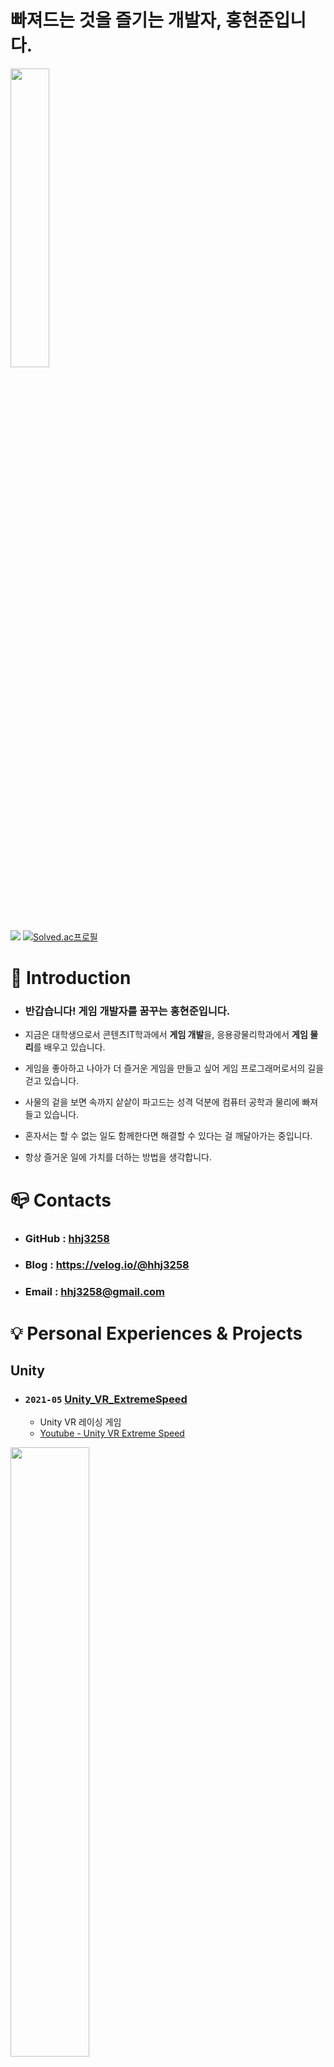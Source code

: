 # **빠져드는 것을 즐기는 개발자, 홍현준입니다.**

<img src="https://user-images.githubusercontent.com/70702088/135261821-c0fac6cc-a34b-4ece-a27a-20480fac0190.png" width="35%" height="35%"></img>

<img src="https://user-images.githubusercontent.com/70702088/137305252-fd68b99c-0eea-4adc-98df-0c8cb8056100.png"></img>
[![Solved.ac프로필](http://mazassumnida.wtf/api/v2/generate_badge?boj=hhj3258)](https://solved.ac/hhj3258)


# :raised_hands: Introduction
- ### **반갑습니다! 게임 개발자를 꿈꾸는 홍현준입니다.**
- 지금은 대학생으로서 콘텐츠IT학과에서 **게임 개발**을, 응용광물리학과에서 **게임 물리**를 배우고 있습니다.

- 게임을 좋아하고 나아가 더 즐거운 게임을 만들고 싶어 게임 프로그래머로서의 길을 걷고 있습니다.

- 사물의 겉을 보면 속까지 샅샅이 파고드는 성격 덕분에 컴퓨터 공학과 물리에 빠져들고 있습니다.

- 혼자서는 할 수 없는 일도 함께한다면 해결할 수 있다는 걸 깨달아가는 중입니다.

- 항상 즐거운 일에 가치를 더하는 방법을 생각합니다.


# :mailbox_closed: Contacts
- ### **GitHub** : [hhj3258](https://github.com/hhj3258)
- ### **Blog** : https://velog.io/@hhj3258
- ### **Email** : hhj3258@gmail.com


# :bulb: Personal Experiences & Projects
## Unity
- ### `2021-05` [Unity_VR_ExtremeSpeed](https://github.com/hhj3258/Unity_VR_ExtremeSpeed)
  -  Unity VR 레이싱 게임
  -  [Youtube - Unity VR Extreme Speed](https://www.youtube.com/watch?v=IZNl5Z_vPls)

<img src="https://user-images.githubusercontent.com/70702088/132180826-bd95bbbd-79bb-4340-b093-953cf1ad79bb.png" width="50%" height="50%"></img>

- ### `2020-12` [Unity_Rhythm Attack!!](https://github.com/hhj3258/Unity_RhythmAttack)
  -  아기자기한 게임 구성과 쉬운 조작으로 남녀노소 즐길 수 있는 리듬게임

 <img src="https://user-images.githubusercontent.com/70702088/116793173-09575480-ab00-11eb-8a8f-c39fafe1f402.png" width="50%" height="50%"></img>

- ### `2020-09` [UnityVR_ZombieZone](https://github.com/hhj3258/UnityVR_FPS_ZombieZone)
  -  Unity VR FPS 생존 게임

<img src="https://user-images.githubusercontent.com/70702088/116792147-ddd16b80-aaf9-11eb-9cd7-e482d562e1d8.png" width="50%" height="50%"></img>

- ### `2021-03 ~` [GamePhysics_RealisticCarPhysics](https://github.com/hhj3258/GamePhysics_RealisticCarPhysics)
  -  실제적인 자동차 물리 구현

## Unreal Engine 4
- ### `2020-12` [UE4_Multi Maze Runner](https://github.com/hhj3258/UE4_MultiMazeRunner)
  -  Dedicated Server를 사용한 2인 미로 탈출 멀티플레이 게임

<img src="https://user-images.githubusercontent.com/70702088/116792211-31dc5000-aafa-11eb-875f-ac9cb8ae9b62.png" width="50%" height="50%"></img>

## Other Projects
- `2021-01` [WinForm_세출예산 자동화 툴](https://github.com/hhj3258/ExpenditureBudgets_AutomationProgram)
  -  세출예산 정리 자동화 툴(PDF to EXCEL)

- `2021-01` [WinForm_원신 데미지 계산기](https://github.com/hhj3258/Genshin_DamageFormulaCalculator)
  -  원신 데미지 공식 계산 자동화 툴

- `2020-12` [Logisim_Keyboard&TTY Simulator](https://www.youtube.com/watch?v=qYIJJDbaYM8)
  -  Logisim Mips Processor Keyboard&TTY를 이용한 문답 시뮬레이션

- `2020-06` [JTable_경기도 지역화폐 API 지도](https://github.com/hhj3258/JAVA_Gyeonggi-do_LocalCurrency_API_Table-Map)
  -  JAVA Swing Table와 공공데이터 API를 이용한 지역화폐가맹점 지도

</br>

# :wrench: Skills
## Languages
**C# / Unity**
- Unity 캐릭터 기반 리듬게임 개발
- Unity VR 게임 개발
- Animation기능 활용
- coroutine의 대한 이해와 활용
- WindowForm 프로그램 개발
- PDF와 EXCEL 라이브러리 활용을 통한 파싱 프로그램 개발

**C++ / Unreal**
- UE4 Dedicated Server 멀티플레이 게임 개발
- UE4 C++ 프로그래밍 이해
- 객체 지향에 대한 이해 및 설계
- 포인터에 대한 이해 및 활용
- C++ STL 활용

**JAVA** 
- 스윙테이블과 API를 이용한 프로그램 개발

## 서버 & 네트워크
- 서버-클라이언트 Dedicated Server를 UE4로 구현
  - [UE4_Multi Maze Runner](https://github.com/hhj3258/UE4_MultiMazeRunner)

- 공공데이터 API 활용
  - [JTable_경기도 지역화폐 API 지도](https://github.com/hhj3258/JAVA_Gyeonggi-do_LocalCurrency_API_Table-Map)

## 게임물리학
- 게임물리학의 고전역학 수준의 이해와 구현

  - [GamePhysics_RealisticCarPhysics](https://github.com/hhj3258/GamePhysics_RealisticCarPhysics)
  - [GamePhysics](https://github.com/hhj3258/GamePhysics)

## Computer Science
- 자료구조 & 알고리즘

  - [Algorithm_Study](https://github.com/hhj3258/Algorithm_Study)
- 컴퓨터구조

  - [Logisim_Keyboard&TTY Simulator](https://youtu.be/qYIJJDbaYM8)

</br>

# :surfer: 대외활동 & 수상경력
- `2021-06` **은상** SW 전공 교과목 연계 경진대회 - 가상현실 기초 및 실습
- `2021-04` [한국인디게임협회 주관 인디오락실 아이엠그라운드](https://www.youtube.com/watch?v=ovJMKrw8jys) - **2:20:05**
- `2020-11` **장려상** [SW Week Coding Festival](https://hlsw.hallym.ac.kr/index.php?mt=page&mp=5_2&mm=oxbbs&oxid=2&cpage=1&key=TITLE_CONTENT&val=coding&CAT_ID=0&BID=353&cmd=view)
- `2020-04` 한경 앱 아이디어 챌린지 참가

# :necktie: 경력
- `2020-12 ~ 2021-02` [(주)임팩시스](https://www.impacsys.co.kr/) 전략기획실 인턴
- `2020-06 ~ 2020-08` [(주)임팩시스](https://www.impacsys.co.kr/) 전략기획실 인턴

# :pencil: 교육이수
- `2021-07` 누구나 할 수 있는 웹기반 증강현실(AR) 콘텐츠 제작
- `2021-04` JSP와 servlet을 이용한 핵심 자바 웹 서버 프로그래밍
- `2021-03` Github와 sourcetree를 이용한 SW개발 형상 관리 방법
- `2020-10` 오픈소스와 클라우드 (사례로 보는 공개SW 클라우드의 구축과 활용)
- `2020-09` 누구나 할 수 있는 가상현실(VR) 콘텐츠 제작
- `2019-09` [SW빌리지]보안-블록체인

